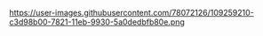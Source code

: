 https://user-images.githubusercontent.com/78072126/109259210-c3d98b00-7821-11eb-9930-5a0dedbfb80e.png
